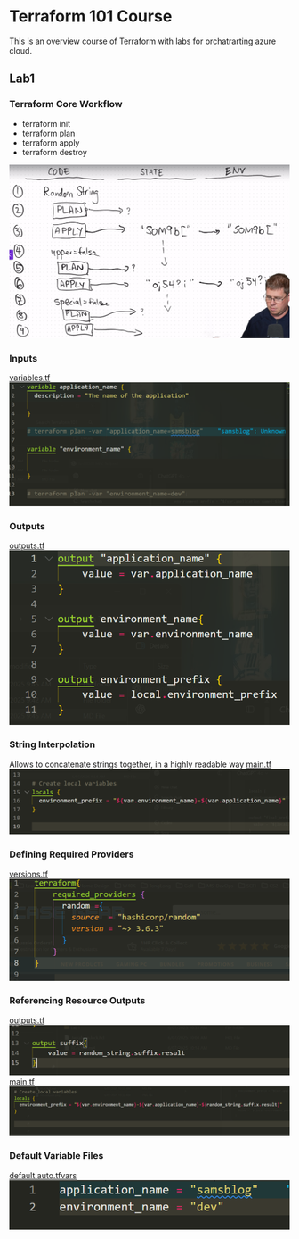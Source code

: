 # Terraform 101 Course

This is an overview course of Terraform with labs for orchatrarting azure cloud.

## Lab1

### Terraform Core Workflow

- terraform init
- terraform plan
- terraform apply
- terraform destroy

![Core concepts written on a whiteboard ](img/core.png)

### Inputs

[variables.tf](Lab1/variables.tf)
![Input variables screen shot](img/inputs.png)

### Outputs

[outputs.tf](Lab1/outputs.tf)
![Output variables screen shot](img/outputs.png)

### String Interpolation

Allows to concatenate strings together, in a highly readable way
[main.tf](Lab1/main.tf)
![String interpolation screen shot](img/interpolation.png)

### Defining Required Providers

[versions.tf](Lab1/versions.tf)
![Required providers screen shot](img/required_providers.png)

### Referencing Resource Outputs

[outputs.tf](Lab1/outputs.tf)
![Outputs screen shot](img/rro-outputs.png)
[main.tf](Lab1/main.tf)
![main file screen shot](img/rro-main.png)

### Default Variable Files

[default.auto.tfvars](Lab1/default.auto.tfvars)
![defaut vars screen shot](img/auto-tvarfs.png)
